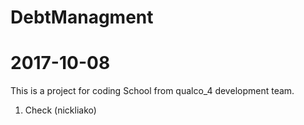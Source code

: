 # DebtManagment
# 2017-10-08

This is a project for coding School from qualco_4 development team.

1. Check (nickliako)
